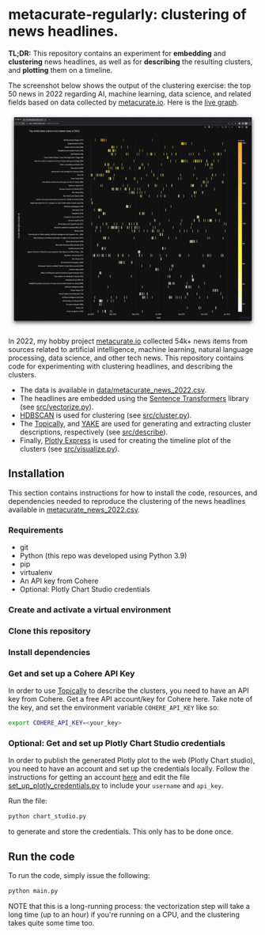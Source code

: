 # metacurate-regularly: clustering of news headlines.

**TL;DR:** This repository contains an experiment for **embedding** and **clustering** news headlines, as well as for
**describing** the resulting clusters, and **plotting** them on a timeline.

The screenshot below shows the output of the clustering exercise: the top 50 news in 2022 regarding AI,
machine learning, data science, and related fields based on data collected by [metacurate.io](https://metacurate.io).
Here is the [live graph](https://chart-studio.plotly.com/~Fredrik/185.embed).

![Top 50 AI/ML/data science news 2022 according to metacurate.io](assets/metacurate_top_50_news_2022.png)



In 2022, my hobby project [metacurate.io](https://metacurate.io) collected 54k+ news items from sources
related to artificial intelligence, machine learning, natural language processing, data science, and other tech
news. This repository contains code for experimenting with clustering headlines, and describing the clusters.

* The data is available in [data/metacurate_news_2022.csv](data/metacurate_news_2022.csv).
* The headlines are embedded using the [Sentence Transformers](https://github.com/UKPLab/sentence-transformers)
library (see [src/vectorize.py](src/vectorize.py)).
* [HDBSCAN](https://github.com/scikit-learn-contrib/hdbscan/) is used for clustering
(see [src/cluster.py](src/cluster.py)).
* The [Topically](https://github.com/cohere-ai/sandbox-topically), and [YAKE](https://github.com/LIAAD/yake) are used
for generating and extracting cluster descriptions, respectively (see [src/describe](src/describe.py)).
* Finally, [Plotly Express](https://github.com/plotly/plotly.py) is used for creating the timeline plot of the
clusters (see [src/visualize.py](src/visualize.py)).


## Installation
This section contains instructions for how to install the code, resources, and dependencies
needed to reproduce the clustering of the news headlines available in
[metacurate_news_2022.csv](data/metacurate_news_2022.csv).

### Requirements

* git
* Python (this repo was developed using Python 3.9)
* pip
* virtualenv
* An API key from Cohere
* Optional: Plotly Chart Studio credentials

### Create and activate a virtual environment

### Clone this repository

### Install dependencies

### Get and set up a Cohere API Key

In order to use [Topically](link) to describe the clusters, you need to have an API key
from Cohere. Get a free API account/key for Cohere here. Take note of the key, and set
the environment variable `COHERE_API_KEY` like so:

```bash
export COHERE_API_KEY=<your_key>
```


### Optional: Get and set up Plotly Chart Studio credentials
In order to publish the generated Plotly plot to the web (Plotly Chart studio), you need to
have an account and set up the credentials locally. Follow the instructions for getting an
account
[here](https://jennifer-banks8585.medium.com/how-to-embed-interactive-plotly-visualizations-on-medium-blogs-710209f93bd)
and edit the file [set_up_plotly_credentials.py](src/set_up_plotly_credentials.py) to include
your `username` and `api_key`.

Run the file:

```bash
python chart_studio.py
```

to generate and store the credentials. This only has to be done once.

## Run the code

To run the code, simply issue the following:

````bash
python main.py
````

NOTE that this is a long-running process: the vectorization step will take a long time (up to an
hour) if you're running on a CPU, and the clustering takes quite some time too.
